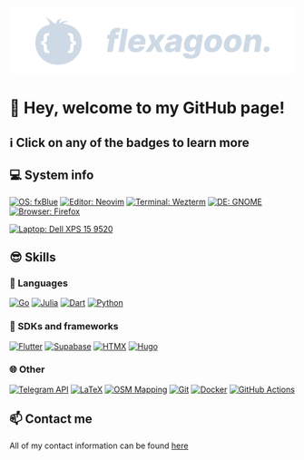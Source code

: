 <picture>
  <source media="(prefers-color-scheme: dark)" srcset="https://raw.githubusercontent.com/flexagoon/flexagoon/github/assets/header.png">
  <source media="(prefers-color-scheme: light)" srcset="https://raw.githubusercontent.com/flexagoon/flexagoon/github/assets/header-lightmode.png">
  <img alt="a cool header, too bad you can't see it" src="https://raw.githubusercontent.com/flexagoon/flexagoon/github/assets/header.png">
</picture>

# :wave: Hey, welcome to my GitHub page!

## :information_source: Click on any of the badges to learn more

## :computer: System info

[![OS: fxBlue](https://shields.io/badge/OS-fxBlue-51A2DA?style=for-the-badge&logoColor=white&logo=Fedora)](https://github.com/flexagoon/fxblue)
[![Editor: Neovim](https://shields.io/badge/Editor-Neovim-57A143?style=for-the-badge&logoColor=white&logo=Neovim)](https://neovim.io)
[![Terminal: Wezterm](https://shields.io/badge/Terminal-Wezterm-4E49EE?style=for-the-badge&logoColor=white&logo=wezterm)](https://wezfurlong.org/wezterm/)
[![DE: GNOME](https://shields.io/badge/DE-GNOME-4A86CF?style=for-the-badge&logoColor=white&logo=GNOME)](https://gnome.org)
[![Browser: Firefox](https://shields.io/badge/Browser-Firefox-FF7139?style=for-the-badge&logoColor=white&logo=Firefox%20Browser)](https://mozilla.org/firefox)

[![Laptop: Dell XPS 15 9520](https://shields.io/badge/%F0%9F%92%BB%20Laptop-Dell%20XPS%2015%209520-007DB8?style=for-the-badge&logoColor=white)](https://www.dell.com/en-us/shop/dell-laptops/xps-15-laptop/spd/xps-15-9520-laptop/xn9520cto030s)

## :sunglasses: Skills

### :speech_balloon: Languages

[![Go](https://shields.io/badge/Go-00ADD8?style=for-the-badge&logoColor=white&logo=go)](https://go.dev)
[![Julia](https://shields.io/badge/Julia-9558B2?style=for-the-badge&logoColor=white&logo=julia)](https://julialang.org)
[![Dart](https://shields.io/badge/Dart-0175C2?style=for-the-badge&logoColor=white&logo=dart)](https://dart.dev)
[![Python](https://shields.io/badge/Python-3776AB?style=for-the-badge&logoColor=white&logo=python)](https://python.org)

### :key: SDKs and frameworks

[![Flutter](https://shields.io/badge/Flutter-02569B?style=for-the-badge&logoColor=white&logo=flutter)](https://flutter.dev)
[![Supabase](https://shields.io/badge/Supabase-3ECF8E?style=for-the-badge&logoColor=white&logo=Supabase)](https://supabase.com)
[![HTMX](https://shields.io/badge/HTMX-3366CC?style=for-the-badge&logoColor=white&logo=data:image/svg+xml;base64,PHN2ZyByb2xlPSJpbWciIHZpZXdCb3g9IjAgMCAyNCAyNCIgeG1sbnM9Imh0dHA6Ly93d3cudzMub3JnLzIwMDAvc3ZnIj48dGl0bGU+aHRteDwvdGl0bGU+PHBhdGggZD0iTTAgMTMuMDF2LTJsNy4wOS0yLjk4LjU4IDEuOTQtNS4xIDIuMDUgNS4xNiAyLjA1LS42MyAxLjlabTE2LjM3IDEuMDMgNS4xOC0yLTUuMTYtMi4wOS42NS0xLjg4TDI0IDEwLjk1djIuMTJMMTcgMTZ6bS0yLjg1LTkuOThIMTZsLTUuNDcgMTUuODhIOC4wNVoiIGZpbGw9IndoaXRlIi8+PC9zdmc+Cg==)](https://htmx.org)
[![Hugo](https://shields.io/badge/Hugo-FF4088?style=for-the-badge&logoColor=white&logo=hugo)](https://gohugo.io)

### :globe_with_meridians: Other

[![Telegram API](https://shields.io/badge/Telegram%20API-26A5E4?style=for-the-badge&logoColor=white&logo=telegram)](https://core.telegram.org)
[![LaTeX](https://shields.io/badge/LaTeX-008080?style=for-the-badge&logoColor=white&logo=latex)](https://latex-project.org)
[![OSM Mapping](https://shields.io/badge/OSM%20Mapping-7EBC6F?style=for-the-badge&logoColor=white&logo=openstreetmap)](https://osm.org)
[![Git](https://shields.io/badge/Git%20(obviously%20lol)-F05032?style=for-the-badge&logoColor=white&logo=git)](https://git-scm.com)
[![Docker](https://shields.io/badge/Docker-2496ED?style=for-the-badge&logoColor=white&logo=docker)](https://www.docker.com/)
[![GitHub Actions](https://shields.io/badge/GitHub%20Actions-2088FF?style=for-the-badge&logoColor=white&logo=githubactions)](https://github.com/features/actions)

## :mailbox: Contact me

All of my contact information can be found [here](https://fxgn.dev/contact)

